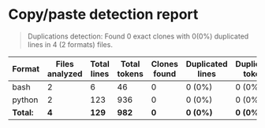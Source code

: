 
# Copy/paste detection report

> Duplications detection: Found 0 exact clones with 0(0%) duplicated lines in 4 (2 formats) files.

| Format     | Files analyzed | Total lines | Total tokens | Clones found | Duplicated lines | Duplicated tokens |
| ---------- | -------------- | ----------- | ------------ | ------------ | ---------------- | ----------------- |
| bash       | 2              | 6           | 46           | 0            | 0 (0%)           | 0 (0%)            |
| python     | 2              | 123         | 936          | 0            | 0 (0%)           | 0 (0%)            |
| **Total:** | **4**          | **129**     | **982**      | **0**        | **0 (0%)**       | **0 (0%)**        |
